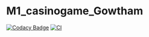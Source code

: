 # M1_casinogame_Gowtham
[![Codacy Badge](https://app.codacy.com/project/badge/Grade/8097b530876f4478bdee1d9ed27c3572)](https://www.codacy.com/gh/gowthamnp/M1_game_casinogame/dashboard?utm_source=github.com&amp;utm_medium=referral&amp;utm_content=gowthamnp/M1_game_casinogame&amp;utm_campaign=Badge_Grade)
[![CI](https://github.com/gowthamnp/M1_game_casinogame/actions/workflows/codeinspector.yml/badge.svg)](https://github.com/gowthamnp/M1_game_casinogame/actions/workflows/codeinspector.yml)
